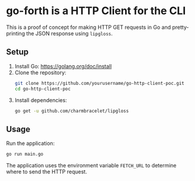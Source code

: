 # go-forth is a HTTP Client for the CLI

This is a proof of concept for making HTTP GET requests in Go and pretty-printing the JSON response using `lipgloss`.

## Setup

1. Install Go: https://golang.org/doc/install
2. Clone the repository:
    ```sh
    git clone https://github.com/yourusername/go-http-client-poc.git
    cd go-http-client-poc
    ```
3. Install dependencies:
    ```sh
    go get -u github.com/charmbracelet/lipgloss
    ```

## Usage

Run the application:

  ```sh
  go run main.go
  ```

The application uses the environment variable `FETCH_URL` to determine where to send the HTTP request.